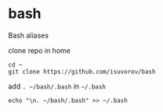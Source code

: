 # bash
Bash aliases

clone repo in home
```
cd ~
git clone https://github.com/isuvorov/bash
```

add `. ~/bash/.bash` in `~/.bash`

```
echo "\n. ~/bash/.bash" >> ~/.bash
```
